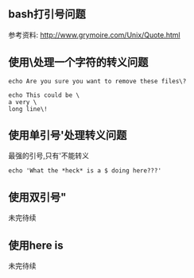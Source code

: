 ## bash打引号问题
参考资料: http://www.grymoire.com/Unix/Quote.html

## 使用\处理一个字符的转义问题
```
echo Are you sure you want to remove these files\?
```
```
echo This could be \
a very \
long line\!
```

## 使用单引号'处理转义问题
最强的引号,只有'不能转义
```
echo 'What the *heck* is a $ doing here???'
```

## 使用双引号"
未完待续

## 使用here is
未完待续